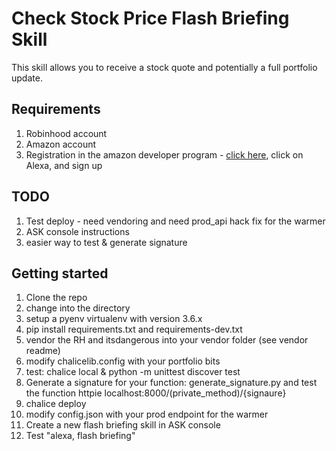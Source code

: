 # Check Stock Price Flash Briefing Skill
This skill allows you to receive a stock quote and potentially a full portfolio update.


## Requirements

1. Robinhood account
1. Amazon account
1. Registration in the amazon developer program - [click here](https://developer.amazon.com/), click on Alexa, and sign up


## TODO

1. Test deploy - need vendoring and need prod_api hack fix for the warmer
1. ASK console instructions
1. easier way to test & generate signature

## Getting started

1. Clone the repo
1. change into the directory
1. setup a pyenv virtualenv with version 3.6.x
1. pip install requirements.txt and requirements-dev.txt
1. vendor the RH and itsdangerous into your vendor folder (see vendor readme)
1. modify chalicelib.config with your portfolio bits
1. test: chalice local  & python -m unittest discover test
1. Generate a signature for your function: generate_signature.py and test the function httpie localhost:8000/(private_method)/{signaure}
1. chalice deploy
1. modify config.json with your prod endpoint for the warmer
1. Create a new flash briefing skill in ASK console
1. Test "alexa, flash briefing"
